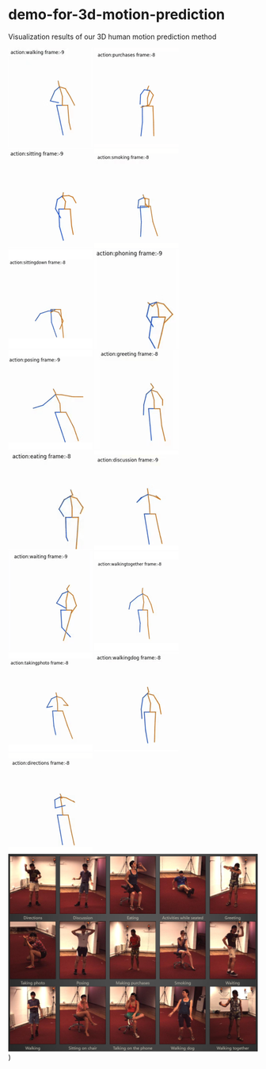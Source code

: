 # demo-for-3d-motion-prediction
Visualization results of our 3D human motion prediction method


![Image text](https://github.com/zjhzjhzjhzjhzjh/demo-for-3d-motion-prediction/blob/main/img/walking.gif)
![Image text](https://github.com/zjhzjhzjhzjhzjh/demo-for-3d-motion-prediction/blob/main/img/purchases.gif)
![Image text](https://github.com/zjhzjhzjhzjhzjh/demo-for-3d-motion-prediction/blob/main/img/sitting.gif)
![Image text](https://github.com/zjhzjhzjhzjhzjh/demo-for-3d-motion-prediction/blob/main/img/smoking.gif)
![Image text](https://github.com/zjhzjhzjhzjhzjh/demo-for-3d-motion-prediction/blob/main/img/sittingdown.gif)
![Image text](https://github.com/zjhzjhzjhzjhzjh/demo-for-3d-motion-prediction/blob/main/img/phoning.gif)
![Image text](https://github.com/zjhzjhzjhzjhzjh/demo-for-3d-motion-prediction/blob/main/img/posing.gif)
![Image text](https://github.com/zjhzjhzjhzjhzjh/demo-for-3d-motion-prediction/blob/main/img/greeting.gif)
![Image text](https://github.com/zjhzjhzjhzjhzjh/demo-for-3d-motion-prediction/blob/main/img/eating.gif)
![Image text](https://github.com/zjhzjhzjhzjhzjh/demo-for-3d-motion-prediction/blob/main/img/discussion.gif)
![Image text](https://github.com/zjhzjhzjhzjhzjh/demo-for-3d-motion-prediction/blob/main/img/waiting.gif)
![Image text](https://github.com/zjhzjhzjhzjhzjh/demo-for-3d-motion-prediction/blob/main/img/walkingtogether.gif)
![Image text](https://github.com/zjhzjhzjhzjhzjh/demo-for-3d-motion-prediction/blob/main/img/takingphoto.gif)
![Image text](https://github.com/zjhzjhzjhzjhzjh/demo-for-3d-motion-prediction/blob/main/img/walkingdog.gif)
![Image text](https://github.com/zjhzjhzjhzjhzjh/demo-for-3d-motion-prediction/blob/main/img/directions.gif)
![Image text](https://github.com/zjhzjhzjhzjhzjh/demo-for-3d-motion-prediction/blob/main/img/1.png))
